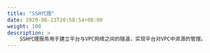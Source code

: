 ```yaml
---
title: "SSH代理"
date: 2020-06-23T20:58:54+08:00
weight: 100
description: >
    SSH代理服务用于建立平台与VPC网络之间的隧道，实现平台对VPC中资源的管理。
---
```



